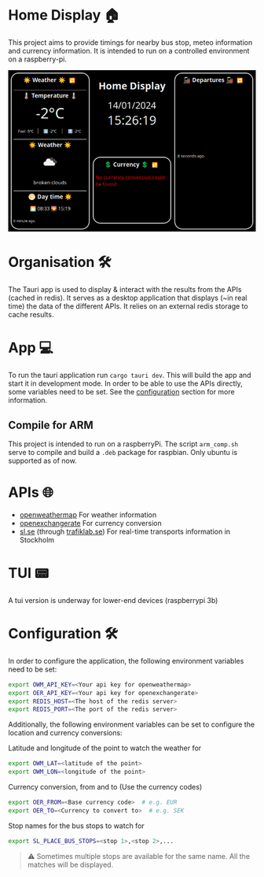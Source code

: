 # Home Display 🏠

This project aims to provide timings for nearby bus stop, meteo information and currency information. It is intended to run on a controlled environment on a raspberry-pi.

![homedisplay](.github/homedisplay.png)

# Organisation 🛠️
The Tauri app is used to display & interact with the results from the APIs (cached in redis). It serves as a desktop application that displays (~in real time)
the data of the different APIs. It relies on an external redis storage to cache results.


# App 💻
To run the tauri application run `cargo tauri dev`. This will build the app and start it in development mode.
In order to be able to use the APIs directly, some variables need to be set. See the [configuration](#configuration-🛠) section for more information.

## Compile for ARM
This project is intended to run on a raspberryPi. The script `arm_comp.sh` serve to compile and build a `.deb` package for raspbian. Only ubuntu is supported as of now.

# APIs 🌐
* [openweathermap](https://home.openweathermap.org/) For weather information
* [openexchangerate](https://openexchangerates.org/) For currency conversion
* [sl.se](https://sl.se/) (through [trafiklab.se](https://www.trafiklab.se/)) For real-time transports information in Stockholm

# TUI 📟
A tui version is underway for lower-end devices (raspberrypi 3b)

# Configuration 🛠

In order to configure the application, the following environment variables need to be set:
```bash
export OWM_API_KEY=<Your api key for openweathermap>
export OER_API_KEY=<Your api key for openexchangerate>
export REDIS_HOST=<The host of the redis server>
export REDIS_PORT=<The port of the redis server>
```

Additionally, the following environment variables can be set to configure the location and currency conversions:

Latitude and longitude of the point to watch the weather for
```bash
export OWM_LAT=<latitude of the point>
export OWM_LON=<longitude of the point>
```

Currency conversion, from and to (Use the currency codes)
```bash
export OER_FROM=<Base currency code>  # e.g. EUR
export OER_TO=<Currency to convert to>  # e.g. SEK
```

Stop names for the bus stops to watch for
```bash
export SL_PLACE_BUS_STOPS=<stop 1>,<stop 2>,...
```

> ⚠️ Sometimes multiple stops are available for the same name. All the matches will be displayed.